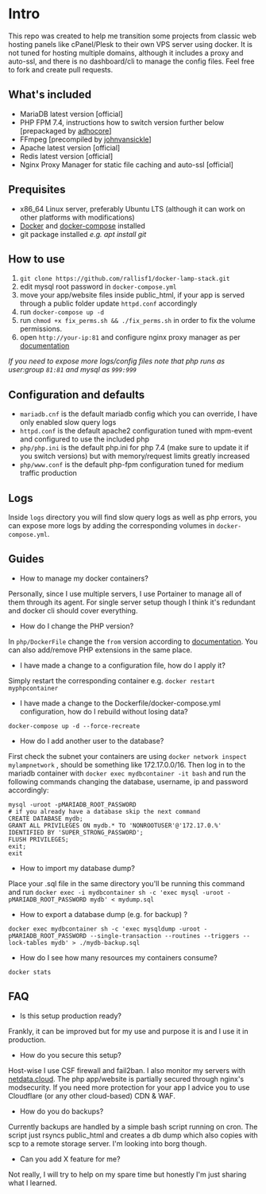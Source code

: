 # Intro
This repo was created to help me transition some projects from classic web hosting panels like cPanel/Plesk to their own VPS server using docker. It is not tuned for hosting multiple domains, although it includes a proxy and auto-ssl, and there is no dashboard/cli to manage the config files. Feel free to fork and create pull requests.

## What's included

- MariaDB latest version [official]
- PHP FPM 7.4, instructions how to switch version further below [prepackaged by [adhocore](https://github.com/adhocore/docker-phpfpm)]
- FFmpeg [precompiled by [johnvansickle](https://johnvansickle.com/ffmpeg/)]
- Apache latest version [official]
- Redis latest version [official]
- Nginx Proxy Manager for static file caching and auto-ssl [official]

## Prequisites
- x86_64 Linux server, preferably Ubuntu LTS (although it can work on other platforms with modifications)
- [Docker](https://docs.docker.com/engine/install/) and [docker-compose](https://docs.docker.com/compose/install/) installed
- git package installed _e.g. apt install git_

## How to use
1. `git clone https://github.com/rallisf1/docker-lamp-stack.git`
2. edit mysql root password in `docker-compose.yml`
3. move your app/website files inside public_html, if your app is served through a public folder update `httpd.conf` accordingly
4. run `docker-compose up -d`
5. run `chmod +x fix_perms.sh && ./fix_perms.sh` in order to fix the volume permissions.
6. open `http://your-ip:81` and configure nginx proxy manager as per [documentation](https://nginxproxymanager.com/setup/#initial-run)

_If you need to expose more logs/config files note that php runs as user:group `81:81` and mysql as `999:999`_

## Configuration and defaults
- `mariadb.cnf` is the default mariadb config which you can override, I have only enabled slow query logs
- `httpd.conf` is the default apache2 configuration tuned with mpm-event and configured to use the included php
- `php/php.ini` is the default php.ini for php 7.4 (make sure to update it if you switch versions) but with memory/request limits greatly increased
- `php/www.conf` is the default php-fpm configuration tuned for medium traffic production

## Logs
Inside `logs` directory you will find slow query logs as well as php errors, you can expose more logs by adding the corresponding volumes in `docker-compose.yml`.

## Guides
- How to manage my docker containers?

Personally, since I use multiple servers, I use Portainer to manage all of them through its agent. For single server setup though I think it's redundant and docker cli should cover everything.
- How do I change the PHP version?

In `php/DockerFile` change the `from` version according to [documentation](https://github.com/adhocore/docker-phpfpm#usage). You can also add/remove PHP extensions in the same place.
- I have made a change to a configuration file, how do I apply it?

Simply restart the corresponding container e.g. `docker restart myphpcontainer`
- I have made a change to the Dockerfile/docker-compose.yml configuration, how do I rebuild without losing data?

`docker-compose up -d --force-recreate`
- How do I add another user to the database?

First check the subnet your containers are using `docker network inspect mylampnetwork` , should be something like 172.17.0.0/16. Then log in to the mariadb container with `docker exec mydbcontainer -it bash` and run the following commands changing the database, username, ip and password accordingly:
```
mysql -uroot -pMARIADB_ROOT_PASSWORD
# if you already have a database skip the next command
CREATE DATABASE mydb;
GRANT ALL PRIVILEGES ON mydb.* TO 'NONROOTUSER'@'172.17.0.%' IDENTIFIED BY 'SUPER_STRONG_PASSWORD';
FLUSH PRIVILEGES;
exit;
exit
```
- How to import my database dump?

Place your .sql file in the same directory you'll be running this command and run `docker exec -i mydbcontainer sh -c 'exec mysql -uroot -pMARIADB_ROOT_PASSWORD mydb' < mydump.sql`
- How to export a database dump (e.g. for backup) ?

`docker exec mydbcontainer sh -c 'exec mysqldump -uroot -pMARIADB_ROOT_PASSWORD --single-transaction --routines --triggers --lock-tables mydb' > ./mydb-backup.sql`
- How do I see how many resources my containers consume?

`docker stats`

## FAQ

- Is this setup production ready?

Frankly, it can be improved but for my use and purpose it is and I use it in production.
- How do you secure this setup?

Host-wise I use CSF firewall and fail2ban. I also monitor my servers with [netdata.cloud](https://netdata.cloud). The php app/website is partially secured through nginx's modsecurity. If you need more protection for your app I advice you to use Cloudflare (or any other cloud-based) CDN & WAF.
- How do you do backups?

Currently backups are handled by a simple bash script running on cron. The script just rsyncs public_html and creates a db dump which also copies with scp to a remote storage server. I'm looking into borg though.
- Can you add X feature for me?

Not really, I will try to help on my spare time but honestly I'm just sharing what I learned.
